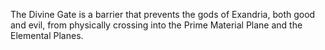 The Divine Gate is a barrier that prevents the gods of Exandria, both good and evil, from physically crossing into the Prime Material Plane and the Elemental Planes.